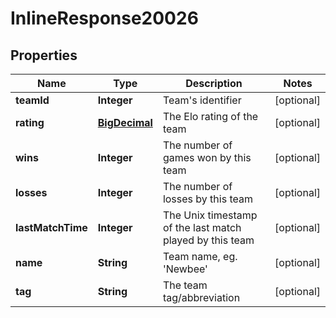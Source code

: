 
# InlineResponse20026

## Properties
Name | Type | Description | Notes
------------ | ------------- | ------------- | -------------
**teamId** | **Integer** | Team&#39;s identifier |  [optional]
**rating** | [**BigDecimal**](BigDecimal.md) | The Elo rating of the team |  [optional]
**wins** | **Integer** | The number of games won by this team |  [optional]
**losses** | **Integer** | The number of losses by this team |  [optional]
**lastMatchTime** | **Integer** | The Unix timestamp of the last match played by this team |  [optional]
**name** | **String** | Team name, eg. &#39;Newbee&#39; |  [optional]
**tag** | **String** | The team tag/abbreviation |  [optional]



